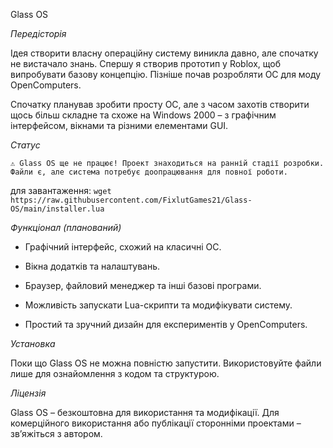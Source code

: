 Glass OS

*Передісторія*

  Ідея створити власну операційну систему виникла давно, але спочатку не вистачало знань. Спершу я створив прототип у Roblox, щоб   випробувати базову концепцію. Пізніше почав розробляти ОС для моду OpenComputers.

  Спочатку планував зробити просту ОС, але з часом захотів створити щось більш складне та схоже на Windows 2000 – з графічним інтерфейсом,   вікнами та різними елементами GUI.

*Статус*

  `⚠️ Glass OS ще не працює!
  Проект знаходиться на ранній стадії розробки. Файли є, але система потребує доопрацювання для повної роботи.`

  для завантаження: `wget https://raw.githubusercontent.com/FixlutGames21/Glass-OS/main/installer.lua`

*Функціонал (планований)*

  * Графічний інтерфейс, схожий на класичні ОС.

  * Вікна додатків та налаштувань.

  * Браузер, файловий менеджер та інші базові програми.

  * Можливість запускати Lua-скрипти та модифікувати систему.

  * Простий та зручний дизайн для експериментів у OpenComputers.

*Установка*

  Поки що Glass OS не можна повністю запустити.
  Використовуйте файли лише для ознайомлення з кодом та структурою.

*Ліцензія*

  Glass OS – безкоштовна для використання та модифікації.
  Для комерційного використання або публікації сторонніми проектами – зв’яжіться з автором.
